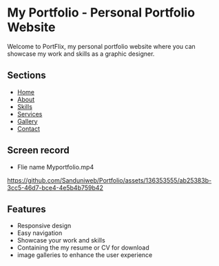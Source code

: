 # My Portfolio - Personal Portfolio Website

Welcome to PortFlix, my personal portfolio website where you can showcase my work and skills as a graphic designer.

## Sections

- [Home](#home)
- [About](#about)
- [Skills](#skills)
- [Services](#services)
- [Gallery](#gallery)
- [Contact](#contact)

 ## Screen record
- Flie name Myportfolio.mp4
  

https://github.com/Sanduniweb/Portfolio/assets/136353555/ab25383b-3cc5-46d7-bce4-4e5b4b759b42



## Features

- Responsive design
- Easy navigation
- Showcase your work and skills
- Containing the my resume or CV for download
- image galleries to enhance the user experience



